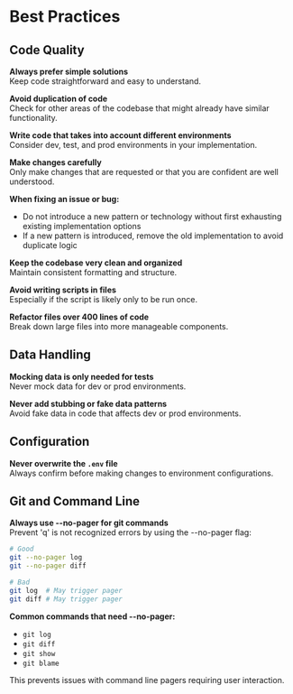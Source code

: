 # Best Practices

## Code Quality

**Always prefer simple solutions**  
Keep code straightforward and easy to understand.

**Avoid duplication of code**  
Check for other areas of the codebase that might already have similar functionality.

**Write code that takes into account different environments**  
Consider dev, test, and prod environments in your implementation.

**Make changes carefully**  
Only make changes that are requested or that you are confident are well understood.

**When fixing an issue or bug:**
- Do not introduce a new pattern or technology without first exhausting existing implementation options
- If a new pattern is introduced, remove the old implementation to avoid duplicate logic

**Keep the codebase very clean and organized**  
Maintain consistent formatting and structure.

**Avoid writing scripts in files**  
Especially if the script is likely only to be run once.

**Refactor files over 400 lines of code**  
Break down large files into more manageable components.

## Data Handling

**Mocking data is only needed for tests**  
Never mock data for dev or prod environments.

**Never add stubbing or fake data patterns**  
Avoid fake data in code that affects dev or prod environments.

## Configuration

**Never overwrite the `.env` file**  
Always confirm before making changes to environment configurations.

## Git and Command Line

**Always use --no-pager for git commands**  
Prevent 'q' is not recognized errors by using the --no-pager flag:
```bash
# Good
git --no-pager log
git --no-pager diff

# Bad
git log  # May trigger pager
git diff # May trigger pager
```

**Common commands that need --no-pager:**
- `git log`
- `git diff`
- `git show`
- `git blame`

This prevents issues with command line pagers requiring user interaction. 